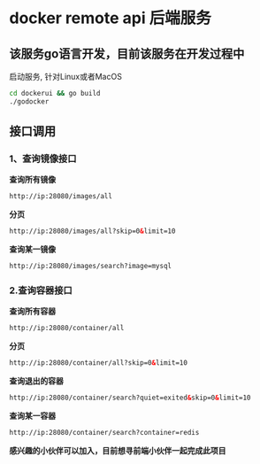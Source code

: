 # docker remote api 后端服务

## 该服务go语言开发，目前该服务在开发过程中

启动服务, 针对Linux或者MacOS
```bash
cd dockerui && go build
./godocker
```

## 接口调用

### 1、查询镜像接口

**查询所有镜像**

```html
http://ip:28080/images/all
```

**分页**
```html
http://ip:28080/images/all?skip=0&limit=10
```

**查询某一镜像**
```html
http://ip:28080/images/search?image=mysql
```

### 2.查询容器接口

**查询所有容器**

```html
http://ip:28080/container/all
```

**分页**

```html
http://ip:28080/container/all?skip=0&limit=10
```

**查询退出的容器**

```html
http://ip:28080/container/search?quiet=exited&skip=0&limit=10
```

**查询某一容器**

```html
http://ip:28080/container/search?container=redis
```

**感兴趣的小伙伴可以加入，目前想寻前端小伙伴一起完成此项目**
